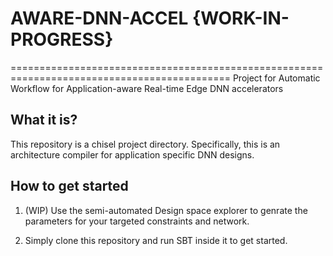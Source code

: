 # AWARE-DNN-ACCEL {WORK-IN-PROGRESS}
============================================================================================
Project for Automatic Workflow for Application-aware Real-time Edge DNN accelerators
## What it is?
This repository is a chisel project directory. Specifically, this is an architecture compiler for application specific DNN designs. 
## How to get started
1. (WIP) Use the semi-automated Design space explorer to genrate the parameters for your targeted constraints and network.

1. Simply clone this repository and run SBT inside it to get started.


